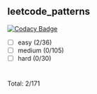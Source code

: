 ## leetcode_patterns 
[![Codacy Badge](https://app.codacy.com/project/badge/Grade/edc4dd44fbcc409ea924cf26d5dbfe66)](https://www.codacy.com/gh/hoopengo/leetcode_patterns/dashboard?utm_source=github.com&amp;utm_medium=referral&amp;utm_content=hoopengo/leetcode_patterns&amp;utm_campaign=Badge_Grade)
- [ ] easy (2/36)
- [ ] medium (0/105)
- [ ] hard (0/30)
#
Total: 2/171
